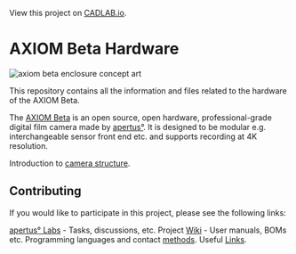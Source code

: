 View this project on [CADLAB.io](https://cadlab.io/project/23633). 

# AXIOM Beta Hardware
![axiom beta enclosure concept art](https://www.apertus.org/sites/default/files/11.2017.Labeling_complete.jpg)

This repository contains all the information and files related to the hardware of the AXIOM Beta.

The [AXIOM Beta](https://www.apertus.org/axiom-beta) is an open source, open hardware, professional-grade digital film camera made by [apertus°](https://www.apertus.org/). It is designed to be modular e.g. interchangeable sensor front end etc. and supports recording at 4K resolution.

Introduction to [camera structure](https://www.apertus.org/axiom-beta-modularity).

## Contributing
If you would like to participate in this project, please see the following links:

[apertus° Labs](https://lab.apertus.org/project/view/4/) - Tasks, discussions, etc.
Project [Wiki](https://wiki.apertus.org/index.php/Main_Page) - User manuals, BOMs etc.
Programming languages and contact [methods](https://wiki.apertus.org/index.php/How_to_Contribute).
Useful [Links](https://wiki.apertus.org/index.php/Useful_Links).
